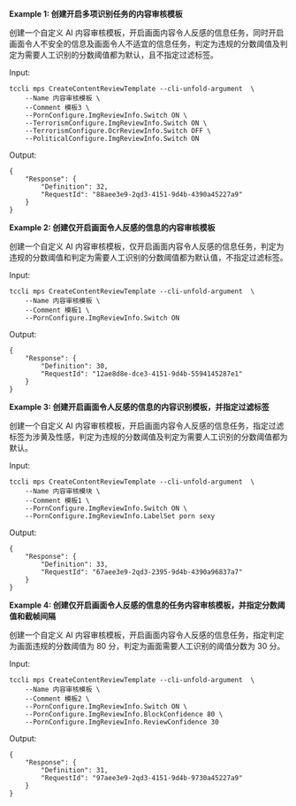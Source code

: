 **Example 1: 创建开启多项识别任务的内容审核模板**

创建一个自定义 AI 内容审核模板，开启画面内容令人反感的信息任务，同时开启画面令人不安全的信息及画面令人不适宜的信息任务，判定为违规的分数阈值及判定为需要人工识别的分数阈值都为默认，且不指定过滤标签。

Input: 

```
tccli mps CreateContentReviewTemplate --cli-unfold-argument  \
    --Name 内容审核模板 \
    --Comment 模板3 \
    --PornConfigure.ImgReviewInfo.Switch ON \
    --TerrorismConfigure.ImgReviewInfo.Switch ON \
    --TerrorismConfigure.OcrReviewInfo.Switch OFF \
    --PoliticalConfigure.ImgReviewInfo.Switch ON
```

Output: 
```
{
    "Response": {
        "Definition": 32,
        "RequestId": "88aee3e9-2qd3-4151-9d4b-4390a45227a9"
    }
}
```

**Example 2: 创建仅开启画面令人反感的信息的内容审核模板**

创建一个自定义 AI 内容审核模板，仅开启画面内容令人反感的信息任务，判定为违规的分数阈值和判定为需要人工识别的分数阈值都为默认值，不指定过滤标签。

Input: 

```
tccli mps CreateContentReviewTemplate --cli-unfold-argument  \
    --Name 内容审核模板 \
    --Comment 模板1 \
    --PornConfigure.ImgReviewInfo.Switch ON
```

Output: 
```
{
    "Response": {
        "Definition": 30,
        "RequestId": "12ae8d8e-dce3-4151-9d4b-5594145287e1"
    }
}
```

**Example 3: 创建开启画面令人反感的信息的内容识别模板，并指定过滤标签**

创建一个自定义 AI 内容审核模板，开启画面内容令人反感的信息任务，指定过滤标签为涉黄及性感，判定为违规的分数阈值及判定为需要人工识别的分数阈值都为默认。

Input: 

```
tccli mps CreateContentReviewTemplate --cli-unfold-argument  \
    --Name 内容审核模块 \
    --Comment 模板1 \
    --PornConfigure.ImgReviewInfo.Switch ON \
    --PornConfigure.ImgReviewInfo.LabelSet porn sexy
```

Output: 
```
{
    "Response": {
        "Definition": 33,
        "RequestId": "67aee3e9-2qd3-2395-9d4b-4390a96837a7"
    }
}
```

**Example 4: 创建仅开启画面令人反感的信息的任务内容审核模板，并指定分数阈值和截帧间隔**

创建一个自定义 AI 内容审核模板，开启画面内容令人反感的信息任务，指定判定为画面违规的分数阈值为 80 分，判定为画面需要人工识别的阈值分数为 30 分。

Input: 

```
tccli mps CreateContentReviewTemplate --cli-unfold-argument  \
    --Name 内容审核模板 \
    --Comment 模板2 \
    --PornConfigure.ImgReviewInfo.Switch ON \
    --PornConfigure.ImgReviewInfo.BlockConfidence 80 \
    --PornConfigure.ImgReviewInfo.ReviewConfidence 30
```

Output: 
```
{
    "Response": {
        "Definition": 31,
        "RequestId": "97aee3e9-2qd3-4151-9d4b-9730a45227a9"
    }
}
```

